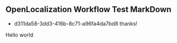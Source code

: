 ## OpenLocalization Workflow Test MarkDown
* d311da58-3dd3-416b-8c71-a96fa4da7bd8 
thanks!

Hello world